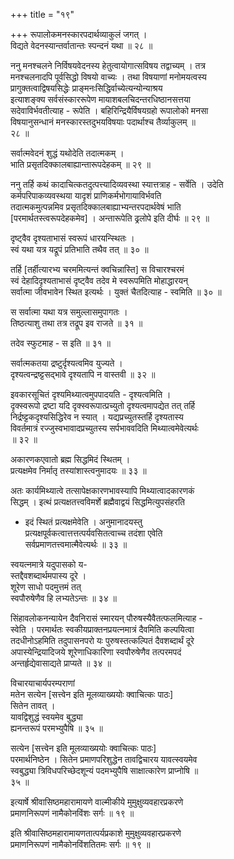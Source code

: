 +++
title = "१९"

+++
रूपालोकमनस्कारपदार्थव्याकुलं जगत् ।  
विद्यते वेदनस्यान्तर्वातान्तः स्पन्दनं यथा ॥ २८ ॥  
  
ननु मनश्चलने निर्विषयवेदनस्य हेतुत्वायोगात्सविषय तद्वाच्यम् । तत्र   
मनश्चलनादपि पूर्वसिद्धो विषयो वाच्यः । तथा विषयाणां मनोमयत्वस्य   
प्रागुक्तत्वाद्विषयसिद्धेः प्राङ्मनःसिद्धिर्वाच्येत्यन्योन्याश्रय   
इत्याशङ्क्य सर्वसंस्काररूपेण मायाशबलचिदन्तरधिष्ठानसत्तया   
सदेवाविर्भवतीत्याह - रूपेति । बहिरिन्द्रियैर्विषयग्रहो रूपालोको मनसा   
विषयानुसन्धानं मनस्कारस्तदुभयविषयाः पदार्थाश्च तैर्व्याकुलम् ॥   
२८ ॥  
  
सर्वात्मवेदनं शुद्धं यथोदेति तदात्मकम् ।  
भाति प्रसृतदिक्कालबाह्यान्तारूपदेहकम् ॥ २९ ॥  
  
ननु तर्हि कथं कादाचित्कतदुत्पत्त्यादिव्यवस्था स्यात्तत्राह - सर्वेति । उदेति   
कर्मपरिपाकव्यवस्थया यादृशं प्राणिकर्मभोगायाविर्भवति   
तदात्मकमुत्पन्नमिव प्रसृतदिक्कालबाह्याभ्यन्तरपदार्थवेषं भाति   
[परमार्थतस्त्वरूपदेहकमेव] । अन्तारूपेति ढ्र्लोपे इति दीर्घः ॥ २९ ॥  
  
दृष्ट्वैव दृश्यताभासं स्वरूपं धारयन्स्थितः ।  
स्वं यथा यत्र यद्रूपं प्रतिभाति तथैव तत् ॥ ३० ॥  
  
तर्हि [तर्हीत्यारभ्य चरममित्यन्तं क्वचिन्नास्ति] स विचारश्चरमं   
स्वं देहादिदृश्यताभासं दृष्ट्वैव तदेव मे स्वरूपमिति मोहाद्धारयन्   
सर्वात्मा जीवभावेन स्थित इत्यर्थः । युक्तं चैतदित्याह - स्वमिति ॥ ३० ॥  
  
स सर्वात्मा यथा यत्र समुल्लासमुपागतः ।  
तिष्ठत्याशु तथा तत्र तद्रूप इव राजते ॥ ३१ ॥  
  
तदेव स्फुटमाह - स इति ॥ ३१ ॥  
  
सर्वात्मकतया द्रष्टुर्दृश्यत्वमिव युज्यते ।  
दृश्यत्वन्द्रष्ट्टसद्भावे दृश्यतापि न वास्तवी ॥ ३२ ॥  
  
इवकारसूचितं दृश्यमिथ्यात्वमुपपादयति - दृश्यत्वमिति ।   
दृक्स्वरूपो द्रष्टा यदि दृक्स्वरूपात्प्रच्युतो दृश्यत्वमापद्येत तत् तर्हि   
निर्द्रष्ट्टकदृश्यसिद्धिरेव न स्यात् । यद्यप्रच्युतस्तर्हि दृश्यतास्य   
विवर्तमात्रं रज्जुस्वभावादप्रच्युतस्य सर्पभाववदिति मिथ्यात्वमेवेत्यर्थः   
॥ ३२ ॥  
  
अकारणकएवातो ब्रह्म सिद्धमिदं स्थितम् ।  
प्रत्यक्षमेव निर्मातृ तस्यांशास्त्वनुमादयः ॥ ३३ ॥  
  
अतः कार्यमिथ्यात्वे तत्सापेक्षकारणभावस्यापि मिथ्यात्वादकारणकं   
सिद्धम् । इत्थं प्रत्यक्षतत्त्वविमर्शे ब्रह्मैवाद्वयं सिद्धमित्युपसंहरति   
- इदं स्थितं प्रत्यक्षमेवेति । अनुमानादयस्तु   
प्रत्यक्षपूर्वकत्वात्तत्तत्पर्यवसितत्वाच्च तदंशा एवेति   
सर्वप्रमाणतत्त्वमात्मैवेत्यर्थः ॥ ३३ ॥  
  
स्वयत्नमात्रे यदुपासको य-  
स्तद्दैवशब्दार्थमपास्य दूरे ।  
शूरेण साधो पदमुत्तमं तत्  
स्वपौरुषेणैव हि लभ्यतेऽन्तः ॥ ३४ ॥  
  
सिंहावलोकनन्यायेन दैवनिरासं स्मारयन् पौरुषस्यैवैतत्फलमित्याह -   
स्वेति । परमार्थतः स्वकीयप्राक्तनप्रयत्नमात्रं दैवमिति कल्पयित्वा   
तदधीनोऽहमिति तदुपासनपरो यः पुरुषस्तत्कल्पितं दैवशब्दार्थं दूरे   
अपास्येन्द्रियादिजये शूरेणाधिकारिणा स्वपौरुषेणैव तत्परमपदं   
अन्तर्हृद्येवासाद्यते प्राप्यते ॥ ३४ ॥  
  
विचारयाचार्यपरम्पराणां  
मतेन सत्येन [सत्त्वेन इति मूलव्याख्ययोः क्वाचित्कः पाठः]   
सितेन तावत् ।  
यावद्विशुद्धं स्वयमेव बुद्ध्या  
ह्यनन्तरूपं परमभ्युपैषि ॥ ३५ ॥  
  
सत्येन [सत्त्वेन इति मूलव्याख्ययोः क्वाचित्कः पाठः]   
परमार्थनिष्ठेन । सितेन प्रमाणपरिशुद्धेन तावद्विचारय यावत्स्वयमेव   
स्वबुद्ध्या त्रिविधपरिच्छेदशून्यं पदमभ्युपैषि साक्षात्कारेण प्राप्नोषि ॥   
३५ ॥  
  
इत्यार्षे श्रीवासिष्ठमहारामायणे वाल्मीकीये मुमुक्षुव्यवहारप्रकरणे   
प्रमाणनिरूपणं नामैकोनविंशः सर्गः ॥ १९ ॥  
  
इति श्रीवासिष्ठमहारामायणतात्पर्यप्रकाशे मुमुक्षुव्यवहारप्रकरणे   
प्रमाणनिरूपणं नामैकोनविंशतितमः सर्गः ॥ १९ ॥  
  
  